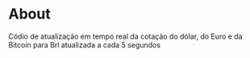 # About

Códio de atualização em tempo real da cotação do dólar, do Euro e da Bitcoin para Brl atualizada a cada 5 segundos
